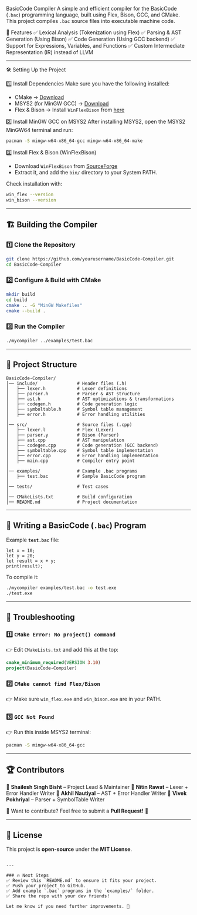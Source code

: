BasicCode Compiler
A simple and efficient compiler for the BasicCode (`.bac`) programming language, built using Flex, Bison, GCC, and CMake. This project compiles `.bac` source files into executable machine code.

🚀 Features
✅ Lexical Analysis (Tokenization using Flex)
✅ Parsing & AST Generation (Using Bison)
✅ Code Generation (Using GCC backend)
✅ Support for Expressions, Variables, and Functions
✅ Custom Intermediate Representation (IR) instead of LLVM

---

🛠️ Setting Up the Project

1️⃣ Install Dependencies
Make sure you have the following installed:

- CMake → [Download](https://cmake.org/download/)
- MSYS2 (for MinGW GCC) → [Download](https://www.msys2.org/)
- Flex & Bison → Install `WinFlexBison` from [here](https://sourceforge.net/projects/winflexbison/)

2️⃣ Install MinGW GCC on MSYS2
After installing MSYS2, open the MSYS2 MinGW64 terminal and run:
```sh
pacman -S mingw-w64-x86_64-gcc mingw-w64-x86_64-make
```

3️⃣ Install Flex & Bison (WinFlexBison)
- Download `WinFlexBison` from [SourceForge](https://sourceforge.net/projects/winflexbison/)
- Extract it, and add the `bin/` directory to your System PATH.

Check installation with:
```sh
win_flex --version
win_bison --version
```

---

## 🏗️ Building the Compiler

### 1️⃣ Clone the Repository
```sh
git clone https://github.com/yourusername/BasicCode-Compiler.git
cd BasicCode-Compiler
```

### 2️⃣ Configure & Build with CMake
```sh
mkdir build
cd build
cmake .. -G "MinGW Makefiles"
cmake --build .
```

### 3️⃣ Run the Compiler
```sh
./mycompiler ../examples/test.bac
```

---

## 📂 Project Structure

```
BasicCode-Compiler/
│── include/               # Header files (.h)
│   ├── lexer.h            # Lexer definitions
│   ├── parser.h           # Parser & AST structure
│   ├── ast.h              # AST optimizations & transformations
│   ├── codegen.h          # Code generation logic
│   ├── symboltable.h      # Symbol table management
│   ├── error.h            # Error handling utilities
│
│── src/                   # Source files (.cpp)
│   ├── lexer.l            # Flex (Lexer)
│   ├── parser.y           # Bison (Parser)
│   ├── ast.cpp            # AST manipulation
│   ├── codegen.cpp        # Code generation (GCC backend)
│   ├── symboltable.cpp    # Symbol table implementation
│   ├── error.cpp          # Error handling implementation
│   ├── main.cpp           # Compiler entry point
│
│── examples/              # Example .bac programs
│   ├── test.bac           # Sample BasicCode program
│
│── tests/                 # Test cases
│
│── CMakeLists.txt         # Build configuration
│── README.md              # Project documentation
```

---

## 📜 Writing a BasicCode (`.bac`) Program
Example **`test.bac`** file:
```bac
let x = 10;
let y = 20;
let result = x + y;
print(result);
```

To compile it:
```sh
./mycompiler examples/test.bac -o test.exe
./test.exe
```

---

## 🔧 Troubleshooting

### 1️⃣ `CMake Error: No project() command`
👉 Edit `CMakeLists.txt` and add this at the top:
```cmake
cmake_minimum_required(VERSION 3.10)
project(BasicCode-Compiler)
```

### 2️⃣ `CMake cannot find Flex/Bison`
👉 Make sure `win_flex.exe` and `win_bison.exe` are in your PATH.

### 3️⃣ `GCC Not Found`
👉 Run this inside MSYS2 terminal:
```sh
pacman -S mingw-w64-x86_64-gcc
```

---

## 🏆 Contributors
👤 **Shailesh Singh Bisht** – Project Lead & Maintainer
👤 **Nitin Rawat** – Lexer + Error Handler Writer
👤 **Akhil Nautiyal** – AST + Error Handler Writer
👤 **Vivek Pokhriyal** – Parser + SymbolTable Writer

📢 Want to contribute? Feel free to submit a **Pull Request!** 🎉

---

## 📜 License
This project is **open-source** under the **MIT License**.
```

---

### 🔥 Next Steps
✅ Review this `README.md` to ensure it fits your project.
✅ Push your project to GitHub.
✅ Add example `.bac` programs in the `examples/` folder.
✅ Share the repo with your dev friends!

Let me know if you need further improvements. 🚀
```
